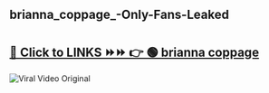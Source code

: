 
 ## brianna_coppage_-Only-Fans-Leaked

# <h2><a href="https://clipsfans.com/brianna_coppage_&ref=git">🔗 Click to LINKS ⏩⏩ 👉 🟢 brianna coppage  </a></h2>

<a href="https://clipsfans.com/brianna_coppage_&ref=git" rel="nofollow" data-target="animated-image.originalLink"><img src="https://i.ibb.co.com/xMMVF88/686577567.gif" alt="Viral Video Original" style="max-width: 100%; display: inline-block;" data-target="animated-image.originalImage"></a>
